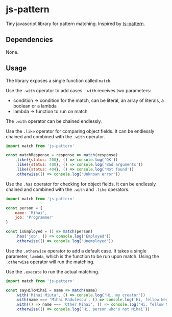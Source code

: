 # js-pattern
Tiny javascript library for pattern matching. Inspired by [ts-pattern](https://github.com/gvergnaud/ts-pattern).

## Dependencies
None.

## Usage
The library exposes a single function called `match`. 

Use the `.with` operator to add cases. `.with` receives two parameters:
* condition -> condition for the match, can be literal, an array of literals, a boolean or a lambda
* lambda -> function to run on match

The `.with` operator can be chained endlessly.

Use the `.like` operator for comparing object fields. It can be endlessly chained and combined with the `.with` operator.

```js
import match from 'js-pattern'

const matchResponse = response => match(response)
    .like({status: 200}, () => console.log('OK'))
    .like({status: 400}, () => console.log('Bad arguments'))
    .like({status: 404}, () => console.log('Not found'))
    .otherwise(() => console.log('Unknown error'))
```

Use the `.has` operator for checking for object fields. It can be endlessly chained and combined with the `.with` and `.like` operators.

```js
import match from 'js-pattern'

const person = {
    name: 'Mihai',
    job: 'Programmer'
}

const isEmployed = () => match(person)
    .has('job', () => console.log('Employed'))
    .otherwise(() => console.log('Unemployed'))
```

Use the `.otherwise` operator to add a default case. It takes a single parameter,
`lambda`, which is the function to be run upon match. Using the `.otherwise` operator will run the matching.

Use the `.execute` to run the actual matching.

```js
import match from 'js-pattern'

const sayHiToMihai = name => match(name)
    .with('Mihai Miuta', () => console.log('Hi, my creator'))
    .with(name === 'Mihai Radulescu', () => console.log('Hi, fellow Nerd Mihai'))
    .with(() => name === 'Other Mihai', () => console.log('Hi, fellow Mihai'))
    .otherwise(() => console.log(`Hi, person who's not Mihai`))
```
